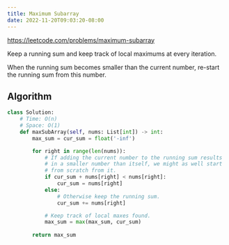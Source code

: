 ```yaml
---
title: Maximum Subarray
date: 2022-11-20T09:03:20-08:00
---
```


https://leetcode.com/problems/maximum-subarray

Keep a running sum and keep track of local maximums at every iteration.

When the running sum becomes smaller than the current number, re-start
the running sum from this number.


## Algorithm

```python
class Solution:
    # Time: O(n)
    # Space: O(1)
    def maxSubArray(self, nums: List[int]) -> int:
        max_sum = cur_sum = float('-inf')

        for right in range(len(nums)):
            # If adding the current number to the running sum results
            # in a smaller number than itself, we might as well start
            # from scratch from it.
            if cur_sum + nums[right] < nums[right]:
                cur_sum = nums[right]
            else:
                # Otherwise keep the running sum.
                cur_sum += nums[right]

            # Keep track of local maxes found.
            max_sum = max(max_sum, cur_sum)
        
        return max_sum
```


